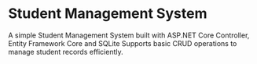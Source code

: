 # Student Management System
A simple Student Management System built with ASP.NET Core Controller, Entity Framework Core and SQLite Supports basic CRUD operations to manage student records efficiently.
